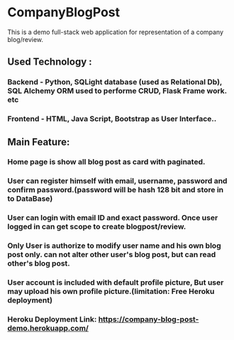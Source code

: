 # CompanyBlogPost
This is a demo full-stack web application for representation of a company blog/review.
## Used Technology : 
### Backend - Python, SQLight database (used as Relational Db), SQL Alchemy ORM used to performe CRUD, Flask Frame work. etc
### Frontend - HTML, Java Script, Bootstrap as User Interface..
## Main Feature:
### Home page is show all blog post as card with paginated.
### User can register himself with email, username, password and confirm password.(password will be hash 128 bit and store in to DataBase)
### User can login with email ID and exact password. Once user logged in can get scope to create blogpost/review.
### Only User is authorize to modify user name and his own blog post only. can not alter other user's blog post, but can read other's blog post.
### User account is included with default profile picture, But user may upload his own profile picture.(limitation: Free Heroku deployment) 
### Heroku Deployment Link: https://company-blog-post-demo.herokuapp.com/
